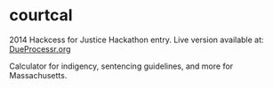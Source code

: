 courtcal
========

2014 Hackcess for Justice Hackathon entry. Live version available at: [DueProcessr.org](http://dueprocessr.org/)

Calculator for indigency, sentencing guidelines, and more for Massachusetts. 
